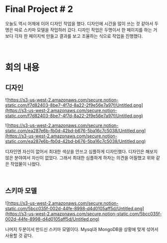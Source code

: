 # Final Project # 2

오늘도 역시 어제에 이어 디자인 작업을 했다. 디자인에 시간을 많이 쓰는 것 같아서 두명은 따로 스키마 모델을 작업하러 갔다. 디자인 작업은 두명이서 한 페이지를 하는 거 보다 각자 한 페이지씩 만들고 결과를 보고 조율하는 식으로 작업을 진행했다.

<br />
 
# 회의 내용

## 디자인

![https://s3-us-west-2.amazonaws.com/secure.notion-static.com/f7d82403-8be7-4f7d-8a22-2f9e56e7a97f/Untitled.png](https://s3-us-west-2.amazonaws.com/secure.notion-static.com/f7d82403-8be7-4f7d-8a22-2f9e56e7a97f/Untitled.png)

![https://s3-us-west-2.amazonaws.com/secure.notion-static.com/ea287e6b-fb0d-42bd-b676-5ba16c7c5038/Untitled.png](https://s3-us-west-2.amazonaws.com/secure.notion-static.com/ea287e6b-fb0d-42bd-b676-5ba16c7c5038/Untitled.png)

디자인엔 자신이 없어서 최대한 색상을 안쓰고 심플하게 디자인했다. 디자인은 해보지 않은 분야여서 자신이 없었다. 그래서 최대한 심플하게 하자는 의견을 어필했고 위와 같은 작업물이 나왔다.

<br />
 
## 스키마 모델

![https://s3-us-west-2.amazonaws.com/secure.notion-static.com/5bcc035f-002d-44fe-8998-d4d0105aff5d/Untitled.png](https://s3-us-west-2.amazonaws.com/secure.notion-static.com/5bcc035f-002d-44fe-8998-d4d0105aff5d/Untitled.png)

나머지 두분이서 만드신 스키마 모델이다. Mysql과 MongoDB을 상황에 맞게 섞어서 사용할 것 같다.

